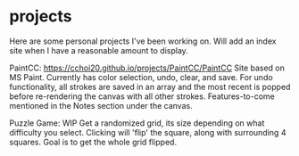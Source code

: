 # projects

Here are some personal projects I've been working on.
Will add an index site when I have a reasonable amount to display.

PaintCC: https://cchoi20.github.io/projects/PaintCC/PaintCC
Site based on MS Paint. 
Currently has color selection, undo, clear, and save. 
For undo functionality, all strokes are saved in an array and the most recent is popped before re-rendering the canvas with all other strokes. 
Features-to-come mentioned in the Notes section under the canvas. 

Puzzle Game: WIP
Get a randomized grid, its size depending on what difficulty you select. 
Clicking will 'flip' the square, along with surrounding 4 squares. 
Goal is to get the whole grid flipped. 
